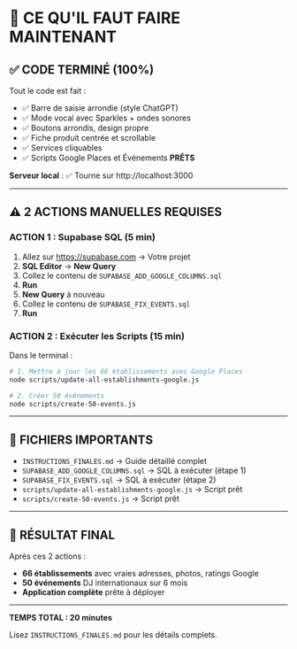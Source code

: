 # 🚨 CE QU'IL FAUT FAIRE MAINTENANT

## ✅ CODE TERMINÉ (100%)

Tout le code est fait :
- ✅ Barre de saisie arrondie (style ChatGPT)
- ✅ Mode vocal avec Sparkles + ondes sonores  
- ✅ Boutons arrondis, design propre
- ✅ Fiche produit centrée et scrollable
- ✅ Services cliquables
- ✅ Scripts Google Places et Événements **PRÊTS**

**Serveur local** : ✅ Tourne sur http://localhost:3000

---

## ⚠️ 2 ACTIONS MANUELLES REQUISES

### ACTION 1 : Supabase SQL (5 min)

1. Allez sur https://supabase.com → Votre projet
2. **SQL Editor** → **New Query**
3. Collez le contenu de `SUPABASE_ADD_GOOGLE_COLUMNS.sql`
4. **Run**
5. **New Query** à nouveau
6. Collez le contenu de `SUPABASE_FIX_EVENTS.sql`
7. **Run**

### ACTION 2 : Exécuter les Scripts (15 min)

Dans le terminal :

```bash
# 1. Mettre à jour les 66 établissements avec Google Places
node scripts/update-all-establishments-google.js

# 2. Créer 50 événements
node scripts/create-50-events.js
```

---

## 📁 FICHIERS IMPORTANTS

- `INSTRUCTIONS_FINALES.md` → Guide détaillé complet
- `SUPABASE_ADD_GOOGLE_COLUMNS.sql` → SQL à exécuter (étape 1)
- `SUPABASE_FIX_EVENTS.sql` → SQL à exécuter (étape 2)
- `scripts/update-all-establishments-google.js` → Script prêt
- `scripts/create-50-events.js` → Script prêt

---

## 🎯 RÉSULTAT FINAL

Après ces 2 actions :
- **66 établissements** avec vraies adresses, photos, ratings Google
- **50 événements** DJ internationaux sur 6 mois
- **Application complète** prête à déployer

---

**TEMPS TOTAL : 20 minutes**

Lisez `INSTRUCTIONS_FINALES.md` pour les détails complets.



